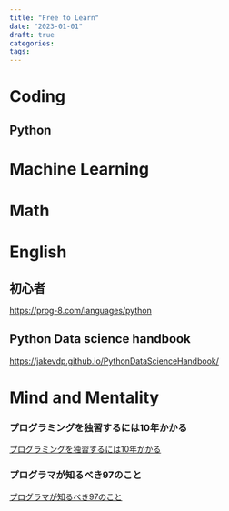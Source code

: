 ```yaml
---
title: "Free to Learn"
date: "2023-01-01"
draft: true
categories:
tags:
---
```


# Coding


## Python

# Machine Learning


# Math

# English


## 初心者

https://prog-8.com/languages/python

## Python Data science handbook

https://jakevdp.github.io/PythonDataScienceHandbook/


# Mind and Mentality


### プログラミングを独習するには10年かかる

[プログラミングを独習するには10年かかる](https://www.yamdas.org/column/technique/21-daysj.html
)

### プログラマが知るべき97のこと

[プログラマが知るべき97のこと](https://プログラマが知るべき97のこと.com/カテゴリ/)
